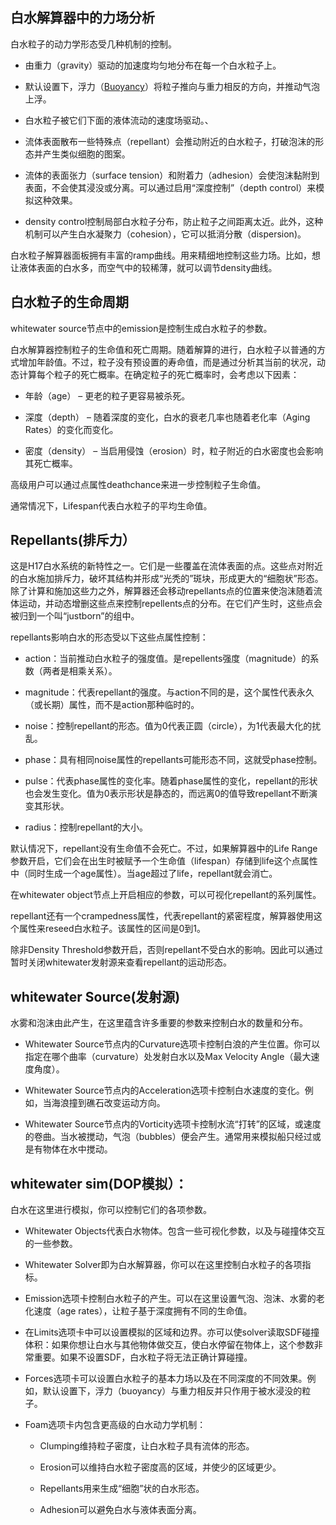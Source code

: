 
## 白水解算器中的力场分析

白水粒子的动力学形态受几种机制的控制。


* 由重力（gravity）驱动的加速度均匀地分布在每一个白水粒子上。

* 默认设置下，浮力（[Buoyancy]()）将粒子推向与重力相反的方向，并推动气泡上浮。

* 白水粒子被它们下面的液体流动的速度场驱动。、

* 流体表面散布一些特殊点（repellant）会推动附近的白水粒子，打破泡沫的形态并产生类似细胞的图案。

* 流体的表面张力（surface tension）和附着力（adhesion）会使泡沫黏附到表面，不会使其浸没或分离。可以通过启用“深度控制”（depth control）来模拟这种效果。

* density control控制局部白水粒子分布，防止粒子之间距离太近。此外，这种机制可以产生白水凝聚力（cohesion），它可以抵消分散（dispersion)。

白水粒子解算器面板拥有丰富的ramp曲线。用来精细地控制这些力场。比如，想让液体表面的白水多，而空气中的较稀薄，就可以调节density曲线。

## 白水粒子的生命周期

whitewater source节点中的emission是控制生成白水粒子的参数。

白水解算器控制粒子的生命值和死亡周期。随着解算的进行，白水粒子以普通的方式增加年龄值。不过，粒子没有预设置的寿命值，而是通过分析其当前的状况，动态计算每个粒子的死亡概率。在确定粒子的死亡概率时，会考虑以下因素：

* 年龄（age） – 更老的粒子更容易被杀死。

* 深度（depth） – 随着深度的变化，白水的衰老几率也随着老化率（Aging Rates）的变化而变化。

* 密度（density） – 当启用侵蚀（erosion）时，粒子附近的白水密度也会影响其死亡概率。

高级用户可以通过点属性deathchance来进一步控制粒子生命值。

通常情况下，Lifespan代表白水粒子的平均生命值。

##  Repellants(排斥力）

这是H17白水系统的新特性之一。它们是一些覆盖在流体表面的点。这些点对附近的白水施加排斥力，破坏其结构并形成“光秃的”斑块，形成更大的“细胞状”形态。除了计算和施加这些力之外，解算器还会移动repellants点的位置来使泡沫随着流体运动，并动态增删这些点来控制repellents点的分布。在它们产生时，这些点会被归到一个叫“justborn”的组中。

repellants影响白水的形态受以下这些点属性控制：

* action：当前推动白水粒子的强度值。是repellents强度（magnitude）的系数（两者是相乘关系）。

* magnitude：代表repellant的强度。与action不同的是，这个属性代表永久（或长期）属性，而不是action那种临时的。

* noise：控制repellant的形态。值为0代表正圆（circle），为1代表最大化的扰乱。

* phase：具有相同noise属性的repellants可能形态不同，这就受phase控制。

* pulse：代表phase属性的变化率。随着phase属性的变化，repellant的形状也会发生变化。值为0表示形状是静态的，而远离0的值导致repellant不断演变其形状。

* radius：控制repellant的大小。

默认情况下，repellant没有生命值不会死亡。不过，如果解算器中的Life Range参数开启，它们会在出生时被赋予一个生命值（lifespan）存储到life这个点属性中（同时生成一个age属性）。当age超过了life，repellant就会消亡。

在whitewater object节点上开启相应的参数，可以可视化repellant的系列属性。

repellant还有一个crampedness属性，代表repellant的紧密程度，解算器使用这个属性来reseed白水粒子。该属性的区间是0到1。

除非Density Threshold参数开启，否则repellant不受白水的影响。因此可以通过暂时关闭whitewater发射源来查看repellant的运动形态。


##  whitewater Source(发射源)

水雾和泡沫由此产生，在这里蕴含许多重要的参数来控制白水的数量和分布。

* Whitewater Source节点内的Curvature选项卡控制白浪的产生位置。你可以指定在哪个曲率（curvature）处发射白水以及Max Velocity Angle（最大速度角度）。

* Whitewater Source节点内的Acceleration选项卡控制白水速度的变化。例如，当海浪撞到礁石改变运动方向。

* Whitewater Source节点内的Vorticity选项卡控制水流“打转”的区域，或速度的卷曲。当水被搅动，气泡（bubbles）便会产生。通常用来模拟船只经过或是有物体在水中搅动。

##  whitewater sim(DOP模拟）：

白水在这里进行模拟，你可以控制它们的各项参数。

* Whitewater Objects代表白水物体。包含一些可视化参数，以及与碰撞体交互的一些参数。

* Whitewater Solver即为白水解算器，你可以在这里控制白水粒子的各项指标。

* Emission选项卡控制白水粒子的产生。可以在这里设置气泡、泡沫、水雾的老化速度（age rates），让粒子基于深度拥有不同的生命值。

* 在Limits选项卡中可以设置模拟的区域和边界。亦可以使solver读取SDF碰撞体积：如果你想让白水与其他物体做交互，使白水停留在物体上，这个参数非常重要。如果不设置SDF，白水粒子将无法正确计算碰撞。

* Forces选项卡可以设置白水粒子的基本力场以及在不同深度的不同效果。例如，默认设置下，浮力（buoyancy）与重力相反并只作用于被水浸没的粒子。

* Foam选项卡内包含更高级的白水动力学机制：

    * Clumping维持粒子密度，让白水粒子具有流体的形态。

    * Erosion可以维持白水粒子密度高的区域，并使少的区域更少。

    * Repellants用来生成“细胞”状的白水形态。

    * Adhesion可以避免白水与液体表面分离。
